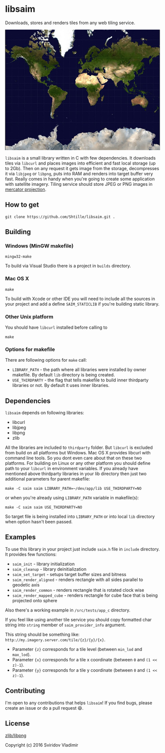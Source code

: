 libsaim
======

Downloads, stores and renders tiles from any web tiling service.

![earth](images/Mercator-projection.jpg)

`libsaim` is a small library written in C with few dependencies. It downloads tiles via `libcurl` and places images into efficient and fast local storage (up to 2Gb). Then on any request it gets image from the storage, decompresses it via `libjpeg` or `libpng`, puts into RAM and renders into target buffer very fast.
Really comes in handy when you're going to create some application with satellite imagery.
Tiling service should store JPEG or PNG images in [mercator projection](https://en.wikipedia.org/wiki/Mercator_projection).

How to get
------------

```
git clone https://github.com/Shtille/libsaim.git .
```

Building
--------

### Windows (MinGW makefile)
```
mingw32-make
```
To build via Visual Studio there is a project in `builds` directory.

### Mac OS X
```
make
```
To build with Xcode or other IDE you will need to include all the sources in your project and add a define `SAIM_STATICLIB` if you're building static library.

### Other Unix platform
You should have `libcurl` installed before calling to
```
make
```

### Options for makefile
There are following options for `make` call:
* `LIBRARY_PATH` - the path where all libraries were installed by owner makefile. By default `lib` directory is being created.
* `USE_THIRDPARTY` - the flag that tells makefile to build inner thirdparty libraries or not. By default it uses inner libraries.

Dependencies
-------------------

`libsaim` depends on following libraries:
* libcurl
* libjpeg
* libpng
* zlib

All the libraries are included to `thirdparty` folder. But `libcurl` is excluded from build on all platforms but Windows.
Mac OS X provides libcurl with command line tools. So you dont even care about that on these two platforms.
For building on Linux or any other platform you should define path to your `libcurl` in environment variables.
If you already have mentioned above thirdparty libraries in your lib directory then just two additional parameters for parent makefile:
```
make -C saim saim LIBRARY_PATH=~/dev/app/lib USE_THIRDPARTY=NO
```
or when you're already using `LIBRARY_PATH` variable in makefile(s):
```
make -C saim saim USE_THIRDPARTY=NO
```
So target file is being installed into `LIBRARY_PATH` or into local `lib` directory when option hasn't been passed.

Examples
--------

To use this library in your project just include `saim.h` file in `include` directory.
It provides few functions:
* `saim_init` - library initialization
* `saim_cleanup` - library deinitialization
* `saim_set_target` - setups target buffer sizes and bitness
* `saim_render_aligned` - renders rectangle with all sides parallel to geodetic axis
* `saim_render_common` - renders rectangle that is rotated clock wise
* `saim_render_mapped_cube` - renders rectangle for cube face that is being projected onto sphere

Also there's a working example in `/src/tests/app_c` directory.

If you feel like using another tile service you should copy formatted char string into `string` member of `saim_provider_info` argument.

This string should be something like: `http://my.imagery.server.com/tile/{z}/{y}/{x}`.
- Parameter `{z}` corresponds for a tile level (between `min_lod` and `max_lod`).
- Parameter `{x}` corresponds for a tile x coordinate (between `0` and `(1 << z)-1`).
- Parameter `{y}` corresponds for a tile y coordinate (between `0` and `(1 << z)-1`).

Contributing
------------

I'm open to any contributions that helps `libsaim`!  If you find bugs, please
create an issue or do a pull request :smile:.

License
-------

[zlib/libpng](https://opensource.org/licenses/zlib-license.php)

Copyright (c) 2016 Sviridov Vladimir
